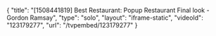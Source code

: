{
    "title": "[1508441819] Best Restaurant: Popup Restaurant Final look - Gordon Ramsay",
    "type": "solo",
    "layout": "iframe-static",
    "videoId": "123179277",
    "url": "\/tvpembed\/123179277"
}
